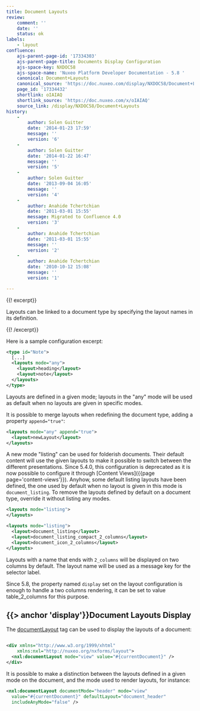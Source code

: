 ```yaml
---
title: Document Layouts
review:
    comment: ''
    date: ''
    status: ok
labels:
    - layout
confluence:
    ajs-parent-page-id: '17334303'
    ajs-parent-page-title: Documents Display Configuration
    ajs-space-key: NXDOC58
    ajs-space-name: 'Nuxeo Platform Developer Documentation - 5.8 '
    canonical: Document+Layouts
    canonical_source: 'https://doc.nuxeo.com/display/NXDOC58/Document+Layouts'
    page_id: '17334432'
    shortlink: oIAIAQ
    shortlink_source: 'https://doc.nuxeo.com/x/oIAIAQ'
    source_link: /display/NXDOC58/Document+Layouts
history:
    - 
        author: Solen Guitter
        date: '2014-01-23 17:59'
        message: ''
        version: '6'
    - 
        author: Solen Guitter
        date: '2014-01-22 16:47'
        message: ''
        version: '5'
    - 
        author: Solen Guitter
        date: '2013-09-04 16:05'
        message: ''
        version: '4'
    - 
        author: Anahide Tchertchian
        date: '2011-03-01 15:55'
        message: Migrated to Confluence 4.0
        version: '3'
    - 
        author: Anahide Tchertchian
        date: '2011-03-01 15:55'
        message: ''
        version: '2'
    - 
        author: Anahide Tchertchian
        date: '2010-10-12 15:08'
        message: ''
        version: '1'

---
```

{{! excerpt}}

Layouts can be linked to a document type by specifying the layout names in its definition.

{{! /excerpt}}

Here is a sample configuration excerpt:

```xml
<type id="Note">
  [...]
  <layouts mode="any">
    <layout>heading</layout>
    <layout>note</layout>
  </layouts>
</type>

```

Layouts are defined in a given mode; layouts in the "any" mode will be used as default when no layouts are given in specific modes.

It is possible to merge layouts when redefining the document type, adding a property `append="true"`:

```xml
<layouts mode="any" append="true">
  <layout>newLayout</layout>
</layouts>

```

A new mode "listing" can be used for folderish documents. Their default content will use the given layouts to make it possible to switch between the different presentations. Since 5.4.0, this configuration is deprecated as it is now possible to configure it through [Content Views]({{page page='content-views'}}). Anyhow, some default listing layouts have been defined, the one used by default when no layout is given in this mode is `document_listing`. To remove the layouts defined by default on a document type, override it without listing any modes.

```xml
<layouts mode="listing">
</layouts>

<layouts mode="listing">
  <layout>document_listing</layout>
  <layout>document_listing_compact_2_columns</layout>
  <layout>document_icon_2_columns</layout>
</layouts>

```

Layouts with a name that ends with `2_columns` will be displayed on two columns by default. The layout name will be used as a message key for the selector label.

Since 5.8, the property named `display` set on the layout configuration is enough to handle a two columns rendering, it can be set to value table_2_columns for this purpose.

## {{> anchor 'display'}}Document Layouts Display

The [documentLayout](http://community.nuxeo.com/api/nuxeo/5.8/tlddoc/nxl/documentLayout.html) tag can be used to display the layouts of a document:

```xml

<div xmlns="http://www.w3.org/1999/xhtml"
    xmlns:nxl="http://nuxeo.org/nxforms/layout">
  <nxl:documentLayout mode="view" value="#{currentDocument}" />
</div> 
```

It is possible to make a distinction between the layouts defined in a given mode on the document, and the mode used to render layouts, for instance:

```xml
<nxl:documentLayout documentMode="header" mode="view"
  value="#{currentDocument}" defaultLayout="document_header"
  includeAnyMode="false" />
```
